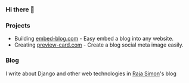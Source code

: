 ### Hi there 👋

### Projects

- Building [embed-blog.com](https://embed-blog.com) - Easy embed a blog into any website.
- Creating [preview-card.com](https://preview-card.com) - Create a blog social meta image easily.

### Blog

I write about Django and other web technologies in [Raja Simon](https://rajasimon.io)'s blog

